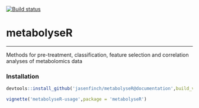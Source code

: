[![Build status](https://travis-ci.org/jasenfinch/metabolyseR.svg?branch=documentation)](https://travis-ci.org/jasenfinch/metabolyseR)

# metabolyseR

----------------

Methods for pre-treatment, classification, feature selection and correlation analyses of metabolomics data

### Installation

```r
devtools::install_github('jasenfinch/metabolyseR@documentation',build_vignettes = TRUE)

vignette('metabolyseR-usage',package = 'metabolyseR')
```